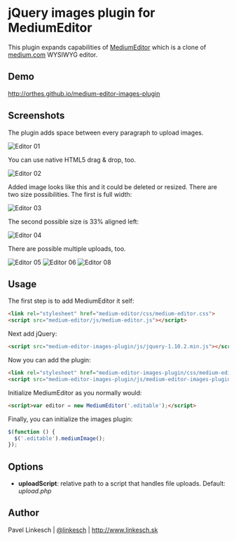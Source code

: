 jQuery images plugin for MediumEditor
======================================

This plugin expands capabilities of [MediumEditor](https://github.com/daviferreira/medium-editor) which is a clone of [medium.com](http://medium.com) WYSIWYG editor.


Demo
----

http://orthes.github.io/medium-editor-images-plugin


Screenshots
-----------

The plugin adds space between every paragraph to upload images.

![Editor 01](http://www.linkesch.sk/uploads/creator5/1_890d6ad67afe18a7e4a4c48f17c97d151f63a49b/image/editor01.png)

You can use native HTML5 drag & drop, too.

![Editor 02](http://www.linkesch.sk/uploads/creator5/1_890d6ad67afe18a7e4a4c48f17c97d151f63a49b/image/editor02.png)

Added image looks like this and it could be deleted or resized. There are two size possibilities. The first is full width:

![Editor 03](http://www.linkesch.sk/uploads/creator5/1_890d6ad67afe18a7e4a4c48f17c97d151f63a49b/image/editor03.png)

The second possible size is 33% aligned left:

![Editor 04](http://www.linkesch.sk/uploads/creator5/1_890d6ad67afe18a7e4a4c48f17c97d151f63a49b/image/editor04.png)

There are possible multiple uploads, too.

![Editor 05](http://www.linkesch.sk/uploads/creator5/1_890d6ad67afe18a7e4a4c48f17c97d151f63a49b/image/editor05.png)
![Editor 06](http://www.linkesch.sk/uploads/creator5/1_890d6ad67afe18a7e4a4c48f17c97d151f63a49b/image/editor06.png)
![Editor 08](http://www.linkesch.sk/uploads/creator5/1_890d6ad67afe18a7e4a4c48f17c97d151f63a49b/image/editor08.png)


Usage
-----

The first step is to add MediumEditor it self:

```html
<link rel="stylesheet" href="medium-editor/css/medium-editor.css">
<script src="medium-editor/js/medium-editor.js"></script>
```

Next add jQuery:

```html
<script src="medium-editor-images-plugin/js/jquery-1.10.2.min.js"></script>
```

Now you can add the plugin:

```html
<link rel="stylesheet" href="medium-editor-images-plugin/css/medium-editor-images-plugin.css">
<script src="medium-editor-images-plugin/js/medium-editor-images-plugin.js"></script>
```

Initialize MediumEditor as you normally would:

```html
<script>var editor = new MediumEditor('.editable');</script>
```

Finally, you can initialize the images plugin:

```javascript
$(function () {
  $('.editable').mediumImage();
});
```


Options
-------

- **uploadScript**: relative path to a script that handles file uploads. Default: *upload.php*


Author
------

Pavel Linkesch | [@linkesch](http://twitter.com/linkesch) | http://www.linkesch.sk